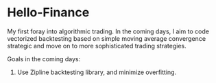 # Hello-Finance

My first foray into algorithmic trading. In the coming days, I aim to code vectorized backtesting based on simple moving average convergence strategic and move on to more sophisticated trading strategies.

Goals in the coming days:

1. Use Zipline backtesting library, and minimize overfitting.

